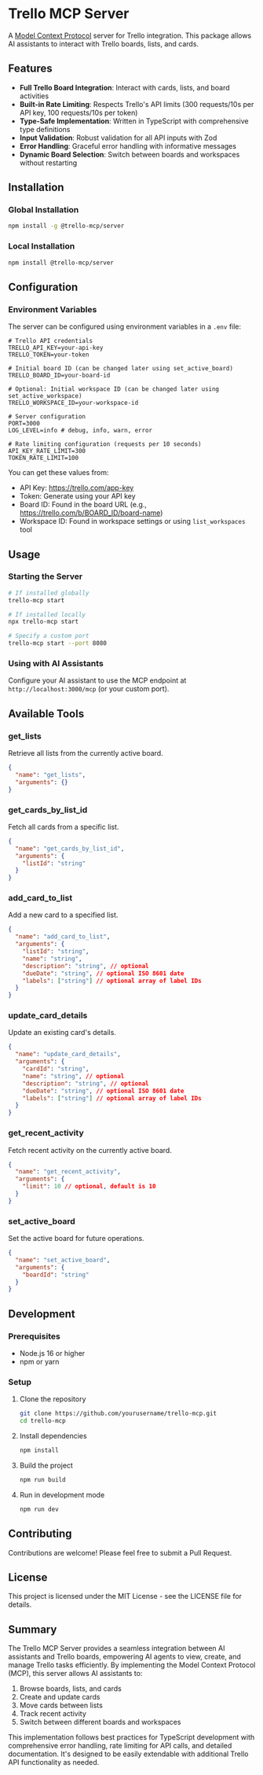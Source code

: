 # Trello MCP Server

A [Model Context Protocol](https://github.com/anthropics/model-context-protocol) server for Trello integration. This package allows AI assistants to interact with Trello boards, lists, and cards.

## Features

* **Full Trello Board Integration**: Interact with cards, lists, and board activities
* **Built-in Rate Limiting**: Respects Trello's API limits (300 requests/10s per API key, 100 requests/10s per token)
* **Type-Safe Implementation**: Written in TypeScript with comprehensive type definitions
* **Input Validation**: Robust validation for all API inputs with Zod
* **Error Handling**: Graceful error handling with informative messages
* **Dynamic Board Selection**: Switch between boards and workspaces without restarting

## Installation

### Global Installation

```bash
npm install -g @trello-mcp/server
```

### Local Installation

```bash
npm install @trello-mcp/server
```

## Configuration

### Environment Variables

The server can be configured using environment variables in a `.env` file:

```
# Trello API credentials
TRELLO_API_KEY=your-api-key
TRELLO_TOKEN=your-token

# Initial board ID (can be changed later using set_active_board)
TRELLO_BOARD_ID=your-board-id

# Optional: Initial workspace ID (can be changed later using set_active_workspace)
TRELLO_WORKSPACE_ID=your-workspace-id

# Server configuration
PORT=3000
LOG_LEVEL=info # debug, info, warn, error

# Rate limiting configuration (requests per 10 seconds)
API_KEY_RATE_LIMIT=300
TOKEN_RATE_LIMIT=100
```

You can get these values from:

* API Key: https://trello.com/app-key
* Token: Generate using your API key
* Board ID: Found in the board URL (e.g., https://trello.com/b/BOARD_ID/board-name)
* Workspace ID: Found in workspace settings or using `list_workspaces` tool

## Usage

### Starting the Server

```bash
# If installed globally
trello-mcp start

# If installed locally
npx trello-mcp start

# Specify a custom port
trello-mcp start --port 8080
```

### Using with AI Assistants

Configure your AI assistant to use the MCP endpoint at `http://localhost:3000/mcp` (or your custom port).

## Available Tools

### get_lists

Retrieve all lists from the currently active board.

```json
{
  "name": "get_lists",
  "arguments": {}
}
```

### get_cards_by_list_id

Fetch all cards from a specific list.

```json
{
  "name": "get_cards_by_list_id",
  "arguments": {
    "listId": "string"
  }
}
```

### add_card_to_list

Add a new card to a specified list.

```json
{
  "name": "add_card_to_list",
  "arguments": {
    "listId": "string",
    "name": "string",
    "description": "string", // optional
    "dueDate": "string", // optional ISO 8601 date
    "labels": ["string"] // optional array of label IDs
  }
}
```

### update_card_details

Update an existing card's details.

```json
{
  "name": "update_card_details",
  "arguments": {
    "cardId": "string",
    "name": "string", // optional
    "description": "string", // optional
    "dueDate": "string", // optional ISO 8601 date
    "labels": ["string"] // optional array of label IDs
  }
}
```

### get_recent_activity

Fetch recent activity on the currently active board.

```json
{
  "name": "get_recent_activity",
  "arguments": {
    "limit": 10 // optional, default is 10
  }
}
```

### set_active_board

Set the active board for future operations.

```json
{
  "name": "set_active_board",
  "arguments": {
    "boardId": "string"
  }
}
```

## Development

### Prerequisites

* Node.js 16 or higher
* npm or yarn

### Setup

1. Clone the repository
   ```bash
   git clone https://github.com/yourusername/trello-mcp.git
   cd trello-mcp
   ```

2. Install dependencies
   ```bash
   npm install
   ```

3. Build the project
   ```bash
   npm run build
   ```

4. Run in development mode
   ```bash
   npm run dev
   ```

## Contributing

Contributions are welcome! Please feel free to submit a Pull Request.

## License

This project is licensed under the MIT License - see the LICENSE file for details.

## Summary

The Trello MCP Server provides a seamless integration between AI assistants and Trello boards, empowering AI agents to view, create, and manage Trello tasks efficiently. By implementing the Model Context Protocol (MCP), this server allows AI assistants to:

1. Browse boards, lists, and cards
2. Create and update cards
3. Move cards between lists
4. Track recent activity
5. Switch between different boards and workspaces

This implementation follows best practices for TypeScript development with comprehensive error handling, rate limiting for API calls, and detailed documentation. It's designed to be easily extendable with additional Trello API functionality as needed. 